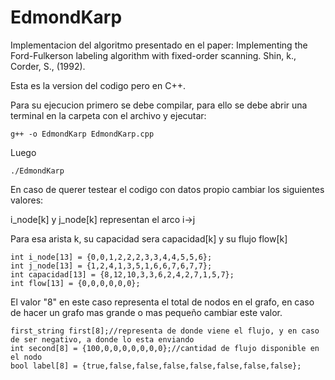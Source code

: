 # EdmondKarp
Implementacion del algoritmo presentado en el paper: Implementing the Ford-Fulkerson labeling algorithm with fixed-order scanning. Shin, k., Corder, S., (1992). 

Esta es la version del codigo pero en C++.

Para su ejecucion primero se debe compilar, para ello se debe abrir una terminal en la carpeta con el archivo y ejecutar:

```
g++ -o EdmondKarp EdmondKarp.cpp
```
Luego
```
./EdmondKarp
```

En caso de querer testear el codigo con datos propio cambiar los siguientes valores:

i_node[k] y j_node[k] representan el arco i->j

Para esa arista k, su capacidad sera capacidad[k] y su flujo flow[k]
```
int i_node[13] = {0,0,1,2,2,2,3,3,4,4,5,5,6};
int j_node[13] = {1,2,4,1,3,5,1,6,6,7,6,7,7};
int capacidad[13] = {8,12,10,3,3,6,2,4,2,7,1,5,7};
int flow[13] = {0,0,0,0,0,0};
```

El valor "8" en este caso representa el total de nodos en el grafo, en caso de hacer un grafo mas grande o mas pequeño cambiar este valor.

```
first_string first[8];//representa de donde viene el flujo, y en caso de ser negativo, a donde lo esta enviando
int second[8] = {100,0,0,0,0,0,0,0};//cantidad de flujo disponible en el nodo
bool label[8] = {true,false,false,false,false,false,false,false};
```
